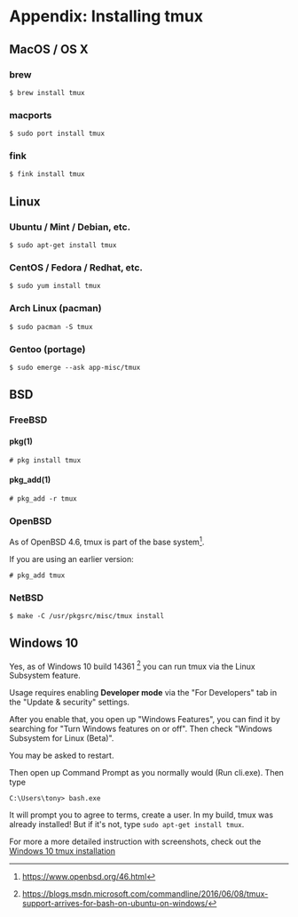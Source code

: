 # Appendix: Installing tmux

## MacOS / OS X

### brew

    $ brew install tmux

### macports

    $ sudo port install tmux

### fink

    $ fink install tmux

## Linux

### Ubuntu / Mint / Debian, etc.

    $ sudo apt-get install tmux

### CentOS / Fedora / Redhat, etc.

    $ sudo yum install tmux

### Arch Linux (pacman)

    $ sudo pacman -S tmux 

### Gentoo (portage)

    $ sudo emerge --ask app-misc/tmux

## BSD

### FreeBSD

#### pkg(1)

    # pkg install tmux

#### pkg_add(1)

    # pkg_add -r tmux

### OpenBSD

As of OpenBSD 4.6, tmux is part of the base system[^openbsd47].

If you are using an earlier version:

    # pkg_add tmux

[^openbsd47]: https://www.openbsd.org/46.html

### NetBSD

    $ make -C /usr/pkgsrc/misc/tmux install

## Windows 10

Yes, as of Windows 10 build 14361 [^win10bashbuild] you can run tmux via the Linux Subsystem feature.

Usage requires enabling **Developer mode** via the "For Developers" tab in the "Update & security" settings.

After you enable that, you open up "Windows Features", you can find it by searching for "Turn Windows features on or off".  Then check "Windows Subsystem for Linux (Beta)".

You may be asked to restart.

Then open up Command Prompt as you normally would (Run cli.exe). Then type

    C:\Users\tony> bash.exe

It will prompt you to agree to terms, create a user. In my build, tmux was already installed! But if it's not, type `sudo apt-get install tmux`.

For more a more detailed instruction with screenshots, check out the [Windows 10 tmux installation](#appendix-windows-bash)

[^win10bashbuild]: https://blogs.msdn.microsoft.com/commandline/2016/06/08/tmux-support-arrives-for-bash-on-ubuntu-on-windows/
